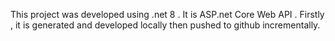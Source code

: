 This project was developed using .net 8 .
It is ASP.net Core Web API . Firstly , it is generated and developed locally then pushed to github incrementally. 
